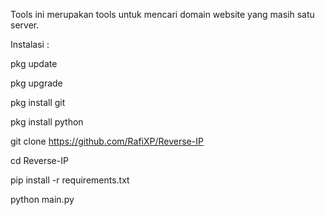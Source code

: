
Tools ini merupakan tools untuk mencari domain website
yang masih satu server.

Instalasi :

pkg update

pkg upgrade

pkg install git

pkg install python

git clone https://github.com/RafiXP/Reverse-IP

cd Reverse-IP

pip install -r requirements.txt

python main.py
